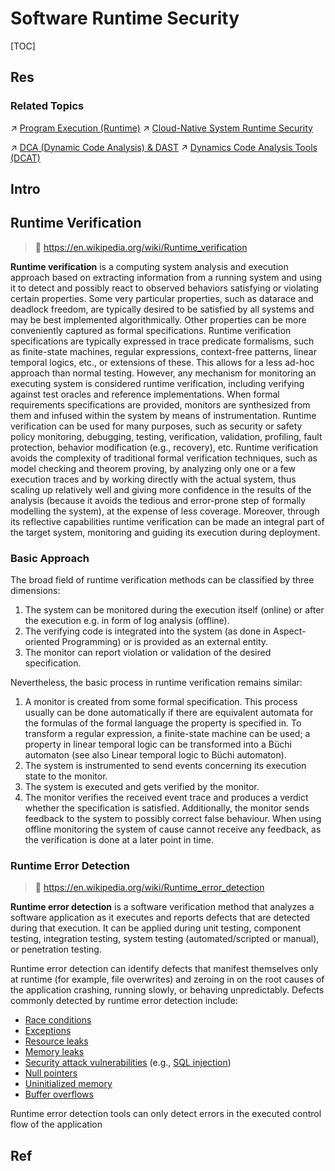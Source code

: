 # Software Runtime Security

[TOC]



## Res
### Related Topics
↗ [Program Execution (Runtime)](../../../🔑%20CS%20Core/🛣️%20Program%20Compilation%20&%20Execution/🤡%20Program%20Execution%20(Runtime)/Program%20Execution%20(Runtime).md)
↗ [Cloud-Native System Runtime Security](../Cloud%20Security/🩳%20Cloud-Native%20System%20Runtime%20Security/Cloud-Native%20System%20Runtime%20Security.md)

↗ [DCA (Dynamic Code Analysis) & DAST](../../🏰%20Cybersecurity%20Basics%20&%20InfoSec/🍦%20Software%20Security/🪆%20Software%20Analysis%20&%20Binary%20Engineering/📌%20Software%20Analysis%20Basics/👙%20DCA%20(Dynamic%20Code%20Analysis)%20&%20DAST/DCA%20(Dynamic%20Code%20Analysis)%20&%20DAST.md)
↗ [Dynamics Code Analysis Tools (DCAT)](../../☠️%20Kill%20Chain%20&%20Security%20Tool%20Box/🔞%20Software%20Analysis%20Tools/🌋%20Dynamics%20Code%20Analysis%20Tools%20(DCAT)/Dynamics%20Code%20Analysis%20Tools%20(DCAT).md)



## Intro


## Runtime Verification
> 🔗 https://en.wikipedia.org/wiki/Runtime_verification

**Runtime verification** is a computing system analysis and execution approach based on extracting information from a running system and using it to detect and possibly react to observed behaviors satisfying or violating certain properties. Some very particular properties, such as datarace and deadlock freedom, are typically desired to be satisfied by all systems and may be best implemented algorithmically. Other properties can be more conveniently captured as formal specifications. Runtime verification specifications are typically expressed in trace predicate formalisms, such as finite-state machines, regular expressions, context-free patterns, linear temporal logics, etc., or extensions of these. This allows for a less ad-hoc approach than normal testing. However, any mechanism for monitoring an executing system is considered runtime verification, including verifying against test oracles and reference implementations. When formal requirements specifications are provided, monitors are synthesized from them and infused within the system by means of instrumentation. Runtime verification can be used for many purposes, such as security or safety policy monitoring, debugging, testing, verification, validation, profiling, fault protection, behavior modification (e.g., recovery), etc. Runtime verification avoids the complexity of traditional formal verification techniques, such as model checking and theorem proving, by analyzing only one or a few execution traces and by working directly with the actual system, thus scaling up relatively well and giving more confidence in the results of the analysis (because it avoids the tedious and error-prone step of formally modelling the system), at the expense of less coverage. Moreover, through its reflective capabilities runtime verification can be made an integral part of the target system, monitoring and guiding its execution during deployment.


### Basic Approach
The broad field of runtime verification methods can be classified by three dimensions:
1. The system can be monitored during the execution itself (online) or after the execution e.g. in form of log analysis (offline).
2. The verifying code is integrated into the system (as done in Aspect-oriented Programming) or is provided as an external entity.
3. The monitor can report violation or validation of the desired specification.

Nevertheless, the basic process in runtime verification remains similar:
1. A monitor is created from some formal specification. This process usually can be done automatically if there are equivalent automata for the formulas of the formal language the property is specified in. To transform a regular expression, a finite-state machine can be used; a property in linear temporal logic can be transformed into a Büchi automaton (see also Linear temporal logic to Büchi automaton).
2. The system is instrumented to send events concerning its execution state to the monitor.
3. The system is executed and gets verified by the monitor.
4. The monitor verifies the received event trace and produces a verdict whether the specification is satisfied. Additionally, the monitor sends feedback to the system to possibly correct false behaviour. When using offline monitoring the system of cause cannot receive any feedback, as the verification is done at a later point in time.


### Runtime Error Detection
> 🔗 https://en.wikipedia.org/wiki/Runtime_error_detection

**Runtime error detection** is a software verification method that analyzes a software application as it executes and reports defects that are detected during that execution. It can be applied during unit testing, component testing, integration testing, system testing (automated/scripted or manual), or penetration testing.

Runtime error detection can identify defects that manifest themselves only at runtime (for example, file overwrites) and zeroing in on the root causes of the application crashing, running slowly, or behaving unpredictably. Defects commonly detected by runtime error detection include:
- [Race conditions](https://en.wikipedia.org/wiki/Race_condition "Race condition")
- [Exceptions](https://en.wikipedia.org/wiki/Interrupt "Interrupt")
- [Resource leaks](https://en.wikipedia.org/wiki/Resource_leak "Resource leak")
- [Memory leaks](https://en.wikipedia.org/wiki/Memory_leak "Memory leak")
- [Security attack vulnerabilities](https://en.wikipedia.org/wiki/Vulnerability_\(computing\) "Vulnerability (computing)") (e.g., [SQL injection](https://en.wikipedia.org/wiki/SQL_injection "SQL injection"))
- [Null pointers](https://en.wikipedia.org/wiki/Null_pointer "Null pointer")
- [Uninitialized memory](https://en.wikipedia.org/wiki/Memory_corruption "Memory corruption")
- [Buffer overflows](https://en.wikipedia.org/wiki/Buffer_overflow "Buffer overflow")

Runtime error detection tools can only detect errors in the executed control flow of the application



## Ref
